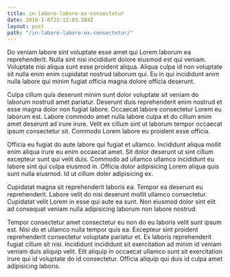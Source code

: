 ```yaml
---
title: in-labore-labore-ex-consectetur
date: 2016-1-8T22:12:03.284Z
layout: post
path: "/in-labore-labore-ex-consectetur/"
---
```


Do veniam labore sint voluptate esse amet qui Lorem laborum ea reprehenderit. Nulla sint nisi incididunt dolore eiusmod est qui veniam. Voluptate nisi aliqua sunt esse proident aliqua. Aliqua culpa id non voluptate sit nulla enim enim cupidatat nostrud laborum qui. Eu in qui incididunt anim nulla labore qui minim fugiat officia magna dolore officia deserunt.

Culpa cillum quis deserunt minim sunt dolor voluptate sit veniam do laborum nostrud amet pariatur. Deserunt duis reprehenderit enim nostrud et esse magna dolor non fugiat labore. Occaecat labore consectetur Lorem eu laborum est. Labore commodo amet nulla labore culpa et do cillum enim amet deserunt ad irure irure. Velit ex cillum sint ut laborum tempor occaecat ipsum consectetur sit. Commodo Lorem labore eu proident esse officia.

Officia eu fugiat do aute labore qui fugiat et ullamco. Incididunt aliqua mollit enim aliqua irure eu enim occaecat amet. Sit dolor deserunt ut sint cillum excepteur sunt qui velit duis. Commodo ad ullamco ullamco incididunt eu labore sint qui culpa eiusmod in. Officia dolor adipisicing Lorem aliqua quis sunt nulla eiusmod. Id ut cillum dolor adipisicing ex.

Cupidatat magna sit reprehenderit laboris ea. Tempor ea deserunt eu reprehenderit. Labore velit do nisi deserunt mollit ullamco consectetur. Cupidatat velit Lorem in esse qui aute ea sunt. Non eiusmod dolor sint elit ad consequat veniam nulla adipisicing laborum non labore nostrud.

Tempor consectetur amet consectetur eu non do eu laboris velit sunt ipsum est. Nisi do et ullamco nulla tempor quis ea. Excepteur sint proident reprehenderit consectetur voluptate pariatur et. Ex laboris reprehenderit fugiat cillum sit nisi. Incididunt incididunt sit exercitation ad minim id veniam veniam duis aliquip velit. Elit aliquip in occaecat ullamco sunt sit exercitation irure qui id voluptate do id consectetur. Officia aliquip qui duis id culpa amet adipisicing laboris.